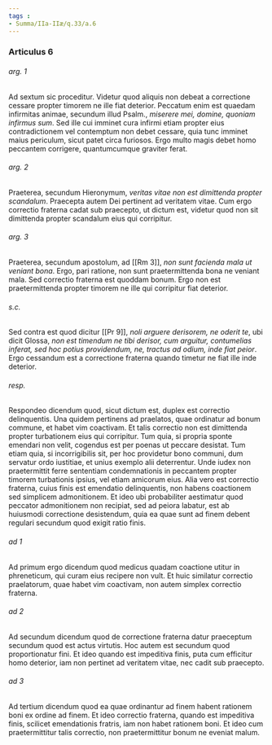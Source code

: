 ```yaml
---
tags : 
- Summa/IIa-IIæ/q.33/a.6
---
```


### Articulus 6

###### arg. 1
Ad sextum sic proceditur. Videtur quod aliquis non debeat a correctione cessare propter timorem ne ille fiat deterior. Peccatum enim est quaedam infirmitas animae, secundum illud Psalm., *miserere mei, domine, quoniam infirmus sum*. Sed ille cui imminet cura infirmi etiam propter eius contradictionem vel contemptum non debet cessare, quia tunc imminet maius periculum, sicut patet circa furiosos. Ergo multo magis debet homo peccantem corrigere, quantumcumque graviter ferat.

###### arg. 2
Praeterea, secundum Hieronymum, *veritas vitae non est dimittenda propter scandalum*. Praecepta autem Dei pertinent ad veritatem vitae. Cum ergo correctio fraterna cadat sub praecepto, ut dictum est, videtur quod non sit dimittenda propter scandalum eius qui corripitur.

###### arg. 3
Praeterea, secundum apostolum, ad [[Rm 3]], *non sunt facienda mala ut veniant bona*. Ergo, pari ratione, non sunt praetermittenda bona ne veniant mala. Sed correctio fraterna est quoddam bonum. Ergo non est praetermittenda propter timorem ne ille qui corripitur fiat deterior.

###### s.c.
Sed contra est quod dicitur [[Pr 9]], *noli arguere derisorem, ne oderit te*, ubi dicit Glossa, *non est timendum ne tibi derisor, cum arguitur, contumelias inferat, sed hoc potius providendum, ne, tractus ad odium, inde fiat peior*. Ergo cessandum est a correctione fraterna quando timetur ne fiat ille inde deterior.

###### resp.
Respondeo dicendum quod, sicut dictum est, duplex est correctio delinquentis. Una quidem pertinens ad praelatos, quae ordinatur ad bonum commune, et habet vim coactivam. Et talis correctio non est dimittenda propter turbationem eius qui corripitur. Tum quia, si propria sponte emendari non velit, cogendus est per poenas ut peccare desistat. Tum etiam quia, si incorrigibilis sit, per hoc providetur bono communi, dum servatur ordo iustitiae, et unius exemplo alii deterrentur. Unde iudex non praetermittit ferre sententiam condemnationis in peccantem propter timorem turbationis ipsius, vel etiam amicorum eius. Alia vero est correctio fraterna, cuius finis est emendatio delinquentis, non habens coactionem sed simplicem admonitionem. Et ideo ubi probabiliter aestimatur quod peccator admonitionem non recipiat, sed ad peiora labatur, est ab huiusmodi correctione desistendum, quia ea quae sunt ad finem debent regulari secundum quod exigit ratio finis.

###### ad 1
Ad primum ergo dicendum quod medicus quadam coactione utitur in phreneticum, qui curam eius recipere non vult. Et huic similatur correctio praelatorum, quae habet vim coactivam, non autem simplex correctio fraterna.

###### ad 2
Ad secundum dicendum quod de correctione fraterna datur praeceptum secundum quod est actus virtutis. Hoc autem est secundum quod proportionatur fini. Et ideo quando est impeditiva finis, puta cum efficitur homo deterior, iam non pertinet ad veritatem vitae, nec cadit sub praecepto.

###### ad 3
Ad tertium dicendum quod ea quae ordinantur ad finem habent rationem boni ex ordine ad finem. Et ideo correctio fraterna, quando est impeditiva finis, scilicet emendationis fratris, iam non habet rationem boni. Et ideo cum praetermittitur talis correctio, non praetermittitur bonum ne eveniat malum.

